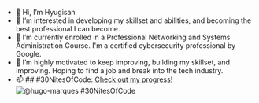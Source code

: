 - 👋 Hi, I’m Hyugisan
- 👀 I’m interested in developing my skillset and abilities, and becoming the best professional I can become.
- 🌱 I’m currently enrolled in a Professional Networking and Systems Administration Course. I'm a certified cybersecurity professional by Google.
- 💞️ I’m highly motivated to keep improving, building my skillset, and improving. Hoping to find a job and break into the tech industry.
- 📫 ## #30NitesOfCode:
  [Check out my progress!](https://www.codedex.io/@hugo-marques/30-nites-of-code)  
  ![@hugo-marques #30NitesOfCode](https://www.codedex.io/api/petStatus?user=hugo-marques)

<!---
HyguiSpot/HyguiSpot is a ✨ special ✨ repository because its `README.md` (this file) appears on your GitHub profile.
You can click the Preview link to take a look at your changes.
--->
